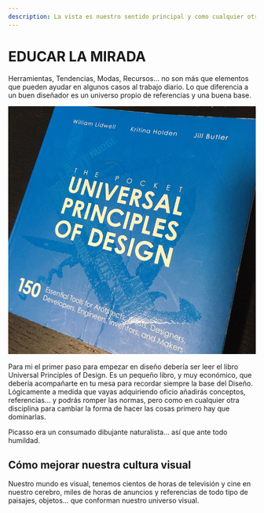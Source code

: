 ```yaml
---
description: La vista es nuestro sentido principal y como cualquier otro se puede educar…
---
```


# EDUCAR LA MIRADA

Herramientas, Tendencias, Modas, Recursos… no son más que elementos que pueden ayudar en algunos casos al trabajo diario. Lo que diferencia a un buen diseñador es un universo propio de referencias y una buena base.

![](../../.gitbook/assets/principios-universales%20%281%29.jpg)

Para mi el primer paso para empezar en diseño debería ser leer el libro Universal Principles of Design. Es un pequeño libro, y muy económico, que debería acompañarte en tu mesa para recordar siempre la base del Diseño. Lógicamente a medida que vayas adquiriendo oficio añadirás conceptos, referencias… y podrás romper las normas, pero como en cualquier otra disciplina para cambiar la forma de hacer las cosas primero hay que dominarlas.

Picasso era un consumado dibujante naturalista… así que ante todo humildad.

## Cómo mejorar nuestra cultura visual

Nuestro mundo es visual, tenemos cientos de horas de televisión y cine en nuestro cerebro, miles de horas de anuncios y referencias de todo tipo de paisajes, objetos… que conforman nuestro universo visual.

